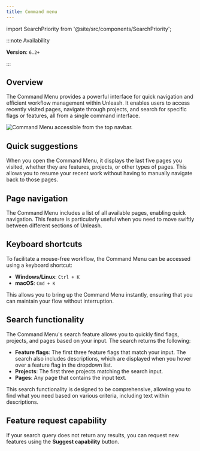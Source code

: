 ```yaml
---
title: Command menu
---
```


import SearchPriority from '@site/src/components/SearchPriority';

<SearchPriority level="high" />

:::note Availability

**Version**: `6.2+`

:::

## Overview

The Command Menu provides a powerful interface for quick navigation and efficient workflow management within Unleash. It enables users to access recently visited pages, navigate through projects, and search for specific flags or features, all from a single command interface.

![Command Menu accessible from the top navbar.](/img/command-menu.png)

## Quick suggestions

When you open the Command Menu, it displays the last five pages you visited, whether they are features, projects, or other types of pages. This allows you to resume your recent work without having to manually navigate back to those pages.

## Page navigation

The Command Menu includes a list of all available pages, enabling quick navigation. This feature is particularly useful when you need to move swiftly between different sections of Unleash.

## Keyboard shortcuts

To facilitate a mouse-free workflow, the Command Menu can be accessed using a keyboard shortcut:

- **Windows/Linux**: `Ctrl + K`
- **macOS**: `Cmd + K`

This allows you to bring up the Command Menu instantly, ensuring that you can maintain your flow without interruption.

## Search functionality

The Command Menu's search feature allows you to quickly find flags, projects, and pages based on your input. The search returns the following:

- **Feature flags**: The first three feature flags that match your input. The search also includes descriptions, which are displayed when you hover over a feature flag in the dropdown list.
- **Projects**: The first three projects matching the search input.
- **Pages**: Any page that contains the input text.

This search functionality is designed to be comprehensive, allowing you to find what you need based on various criteria, including text within descriptions.

## Feature request capability

If your search query does not return any results, you can request new features using the **Suggest capability** button.
